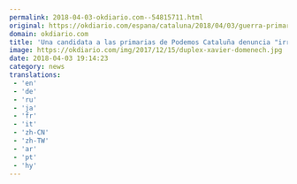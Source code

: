 ```yaml
---
permalink: 2018-04-03-okdiario.com--54815711.html
original: https://okdiario.com/espana/cataluna/2018/04/03/guerra-primarias-podem-candidata-denuncia-irregularidades-no-debatira-domenech-2060784
domain: okdiario.com
title: 'Una candidata a las primarias de Podemos Cataluña denuncia "irregularidades" y no debatirá con Domènech'
image: https://okdiario.com/img/2017/12/15/duplex-xavier-domenech.jpg
date: 2018-04-03 19:14:23
category: news
translations: 
 - 'en'
 - 'de'
 - 'ru'
 - 'ja'
 - 'fr'
 - 'it'
 - 'zh-CN'
 - 'zh-TW'
 - 'ar'
 - 'pt'
 - 'hy'
---
```


